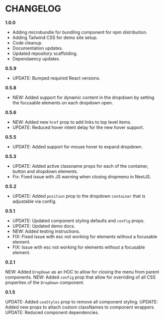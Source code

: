 # CHANGELOG

**1.0.0**

- Adding microbundle for bundling component for npm distribution.
- Adding Tailwind CSS for demo site setup.
- Code cleanup.
- Documentation updates.
- Updated repository scaffolding.
- Dependaency updates.

**0.5.9**

- UPDATE: Bumped required React versions.

**0.5.8**

- NEW: Added support for dynamic content in the dropdown by setting the focusable elements on each dropdown open.

**0.5.6**

- NEW: Added new `href` prop to add links to top level items.
- UPDATE: Reduced hover intent delay for the new hover support.

**0.5.5**

- UPDATE: Added support for mouse hover to expand dropdown.

**0.5.3**

- UPDATE: Added active classname props for each of the container, button and dropdown elements.
- Fix: Fixed issue with JS warning when closing dropmenu in NextJS.

**0.5.2**

- UPDATE: Added `position` prop to the dropdown `container` that is adjustable via config.

**0.5.1**

- UPDATE: Updated component styling defaults and `config` props.
- UPDATE: Updated demo docs.
- NEW: Added testing instructions.
- FIX: Fixed issue with esc not working for elements without a focusable element.
- FIX: Issue with esc not working for elements without a focusable element.

**0.2.1**

NEW: Added `DropDown` as an HOC to allow for closing the menu from parent components.
NEW: Added `config` prop that allow for overriding of all CSS properties of the `DropDown` component.

**0.1.5**

UPDATE: Added `useStyles` prop to remove all component styling.
UPDATE: Added new props to attach custom classNames to component wrappers.
UPDATE: Reduced component dependencies.

